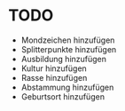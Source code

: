 TODO
====

- Mondzeichen hinzufügen
- Splitterpunkte hinzufügen
- Ausbildung hinzufügen
- Kultur hinzufügen
- Rasse hinzufügen
- Abstammung hinzufügen
- Geburtsort hinzufügen
